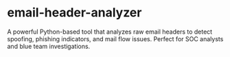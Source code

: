 # email-header-analyzer
A powerful Python-based tool that analyzes raw email headers to detect spoofing, phishing indicators, and mail flow issues. Perfect for SOC analysts and blue team investigations.

